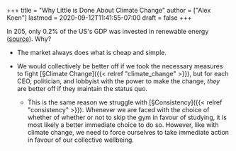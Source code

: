 +++
title = "Why Little is Done About Climate Change"
author = ["Alex Koen"]
lastmod = 2020-09-12T11:41:55-07:00
draft = false
+++

In 205, only 0.2% of the US's GDP was invested in renewable energy ([source](https://ourworldindata.org/energy#investment-in-renewable-technologies)). Why?

-   The market always does what is cheap and simple.

-   We would collectively be better off if we took the necessary measures to fight [§Climate Change]({{< relref "climate_change" >}}), but for each CEO, politician, and lobbyist with the power to make the change, _they_ are better off if they maintain the status quo.
    -   This is the same reason we struggle with [§Consistency]({{< relref "consistency" >}}). Whenever we are faced with the choice of whether of whether or not to skip the gym in favour of studying, it is most likely a better immediate choice to do so. However, like with climate change, we need to force ourselves to take immediate action in favour of our collective wellbeing.
